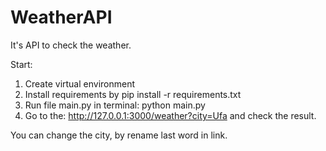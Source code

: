 # WeatherAPI
It's API to check the weather.

Start:
1. Create virtual environment
2. Install requirements by pip install -r requirements.txt
3. Run file main.py in terminal: python main.py
4. Go to the: http://127.0.0.1:3000/weather?city=Ufa and check the result.

You can change the city, by rename last word in link.
